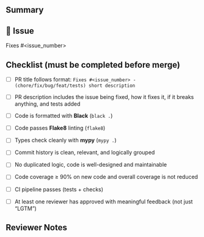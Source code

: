## Summary

<!-- What is the change? Why is it needed? -->


## 🔗 Issue

Fixes #<issue_number>



## Checklist (must be completed before merge)

- [ ] PR title follows format: `Fixes #<issue_number> - (chore/fix/bug/feat/tests) short description`
- [ ] PR description includes the issue being fixed, how it fixes it, if it breaks anything, and tests added
- [ ] Code is formatted with **Black** (`black .`)
- [ ] Code passes **Flake8** linting (`flake8`)
- [ ] Types check cleanly with **mypy** (`mypy .`)
- [ ] Commit history is clean, relevant, and logically grouped
- [ ] No duplicated logic, code is well-designed and maintainable
- [ ] Code coverage ≥ 90% on new code and overall coverage is not reduced
- [ ] CI pipeline passes (tests + checks)
- [ ] At least one reviewer has approved with meaningful feedback (not just “LGTM”)



## Reviewer Notes

<!-- Anything reviewers should focus on, tricky parts, or context -->
